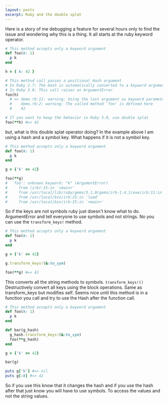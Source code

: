 ```yaml
---
layout: posts
excerpt: Ruby and the double splat
---
```


Here is a story of me debugging a feature for several hours only to find the issue and wondering why this is a thing. It all starts at the ruby keyword operator.

```ruby
# This method accepts only a keyword argument
def foo(k: 1)
  p k
end

h = { k: 42 }

# This method call passes a positional Hash argument
# In Ruby 2.7: The Hash is automatically converted to a keyword argument
# In Ruby 3.0: This call raises an ArgumentError
foo(h)
  # => demo.rb:11: warning: Using the last argument as keyword parameters is deprecated; maybe ** should be added to the call
  #    demo.rb:2: warning: The called method `foo' is defined here
  #    42

# If you want to keep the behavior in Ruby 3.0, use double splat
foo(**h) #=> 42
```

*but*, what is this double splat operator doing? In the example above I am using a hash and a symbol key. What happens if it is not a symbol key.

```ruby
# This method accepts only a keyword argument
def foo(k: 1)
  p k
end

g = {'k' => 42}

foo(**g)
#  `foo': unknown keyword: "k" (ArgumentError)
#     from (irb):15:in `<main>'
#     from /usr/local/lib/ruby/gems/3.1.0/gems/irb-1.4.1/exe/irb:11:in `<top (required)>'
#     from /usr/local/bin/irb:25:in `load'
#     from /usr/local/bin/irb:25:in `<main>'
```

So if the keys are not symbols ruby just doesn't know what to do. ArgumentError and tell everyone to use symbols and not strings. No you can use the `transform_keys!` method.

```ruby
# This method accepts only a keyword argument
def foo(k: 1)
  p k
end

g = {'k' => 42}

g.transform_keys!(&:to_sym)

foo(**g) #=> 42
```

This converts all the string methods to symbols. `transform_keys!()` Destructively convert all keys using the block operations. Same as transform_keys but modifies self. Seems nice until this method is in a function you call and try to use the Hash after the function call.

```ruby
# This method accepts only a keyword argument
def foo(k: 1)
  p k
end

def bar(g_hash)
  g_hash.transform_keys!(&:to_sym)
  foo(**g_hash)
end

g = {'k' => 42}

bar(g)

puts g['k'] #=> nil
puts g[:k] #=> 42
```

So if you use this know that it changes the hash and if you use the hash after that just know you will have to use symbols. To access the values and not the string values.
